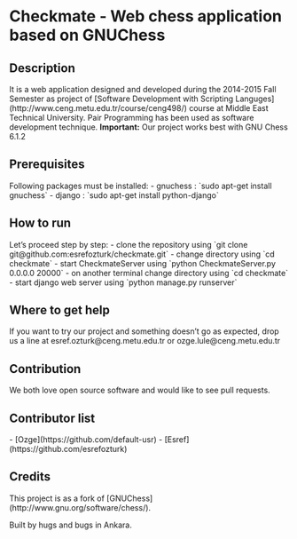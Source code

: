 <h1>Checkmate - Web chess application based on GNUChess</h1>

<h2>Description</h2>
It is a web application designed and developed during the 2014-2015 Fall Semester as project of [Software Development with Scripting Languges](http://www.ceng.metu.edu.tr/course/ceng498/) course at Middle East Technical University. Pair Programming has been used as software development technique.
<strong>Important:</strong> Our project works best with GNU Chess 6.1.2

<h2>Prerequisites</h2>
Following packages must be installed:
- gnuchess : `sudo apt-get install gnuchess`
- django : `sudo apt-get install python-django`

<h2>How to run</h2>
Let’s proceed step by step:
- clone the repository using `git clone git@github.com:esrefozturk/checkmate.git`
- change directory using `cd checkmate`
- start CheckmateServer using `python CheckmateServer.py 0.0.0.0 20000`
- on another terminal change directory using `cd checkmate`
- start django web server using `python manage.py runserver`

<h2>Where to get help</h2>
If you want to try our project and something doesn’t go as expected, drop us a line at esref.ozturk@ceng.metu.edu.tr or ozge.lule@ceng.metu.edu.tr

<h2>Contribution</h2>
We both love open source software and would like to see pull requests.

<h2>Contributor list</h2>
- [Ozge](https://github.com/default-usr)
- [Esref](https://github.com/esrefozturk)

<h2>Credits</h2>
This project is as a fork of [GNUChess](http://www.gnu.org/software/chess/).

Built by hugs and bugs in Ankara. 


